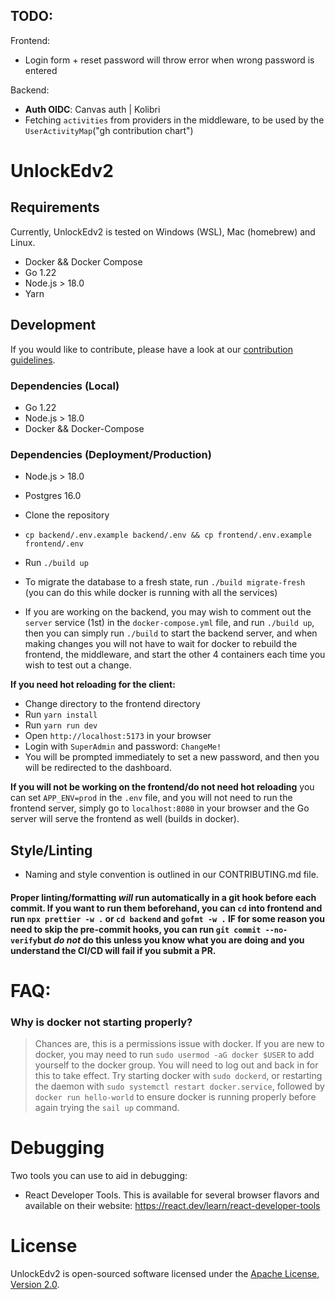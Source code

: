 ## TODO:

Frontend:

 - Login form + reset password will throw error when wrong password is entered

Backend:

 - **Auth OIDC**: Canvas auth | Kolibri
 - Fetching `activities` from providers in the middleware, to be used by the `UserActivityMap`("gh contribution chart")


# UnlockEdv2

## Requirements

Currently, UnlockEdv2 is tested on Windows (WSL), Mac (homebrew) and Linux.

-   Docker && Docker Compose
-   Go 1.22
-   Node.js > 18.0
-   Yarn

## Development

If you would like to contribute, please have a look at our [contribution guidelines](CONTRIBUTING.md).

### Dependencies (Local)

-   Go 1.22
-   Node.js > 18.0
-   Docker && Docker-Compose

### Dependencies (Deployment/Production)

-   Node.js > 18.0
-   Postgres 16.0

-   Clone the repository
-   `cp backend/.env.example backend/.env && cp frontend/.env.example frontend/.env`
-   Run `./build up`
-   To migrate the database to a fresh state, run `./build migrate-fresh` (you can do this while docker is running with all the services)

-   If you are working on the backend, you may wish to comment out the `server` service (1st) in the `docker-compose.yml` file,
and run `./build up`, then you can simply run `./build` to start the backend server, and when making changes you will not have
to wait for docker to rebuild the frontend, the middleware, and start the other 4 containers each time you wish to test out
a change.

**If you need hot reloading for the client:**
-   Change directory to the frontend directory
-   Run `yarn install`
-   Run `yarn run dev`
-   Open `http://localhost:5173` in your browser
-   Login with `SuperAdmin` and password: `ChangeMe!`
-   You will be prompted immediately to set a new password, and then you will be redirected to the dashboard.


**If you will not be working on the frontend/do not need hot reloading** you can set `APP_ENV=prod` in the `.env` file, and you will not need to run the frontend server, simply go to `localhost:8080` in your browser and the Go server will serve the frontend as well (builds in docker).

## Style/Linting

-   Naming and style convention is outlined in our CONTRIBUTING.md file.

#### Proper linting/formatting _will_ run automatically in a git hook before each commit. If you want to run them beforehand, you can `cd` into frontend and run `npx prettier -w .` or `cd backend` and `gofmt -w .` IF for some reason you need to skip the pre-commit hooks, you can run `git commit --no-verify`but _do not_ do this unless you know what you are doing and you understand the CI/CD will fail if you submit a PR.

# FAQ:

### Why is docker not starting properly?

> Chances are, this is a permissions issue with docker. If you are new to docker, you may need to run `sudo usermod -aG docker $USER`
> to add yourself to the docker group. You will need to log out and back in for this to take effect.
> Try starting docker with `sudo dockerd`, or restarting the daemon with `sudo systemctl restart docker.service`, followed by `docker run hello-world`
> to ensure docker is running properly before again trying the `sail up` command.

# Debugging

Two tools you can use to aid in debugging:

-   React Developer Tools. This is available for several browser flavors and available on their website: https://react.dev/learn/react-developer-tools

# License

UnlockEdv2 is open-sourced software licensed under the [Apache License, Version 2.0](https://opensource.org/license/apache-2-0/).
